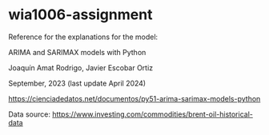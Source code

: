 # wia1006-assignment
Reference for the explanations for the model:

ARIMA and SARIMAX models with Python

Joaquín Amat Rodrigo, Javier Escobar Ortiz

September, 2023 (last update April 2024)

https://cienciadedatos.net/documentos/py51-arima-sarimax-models-python

Data source:
https://www.investing.com/commodities/brent-oil-historical-data
